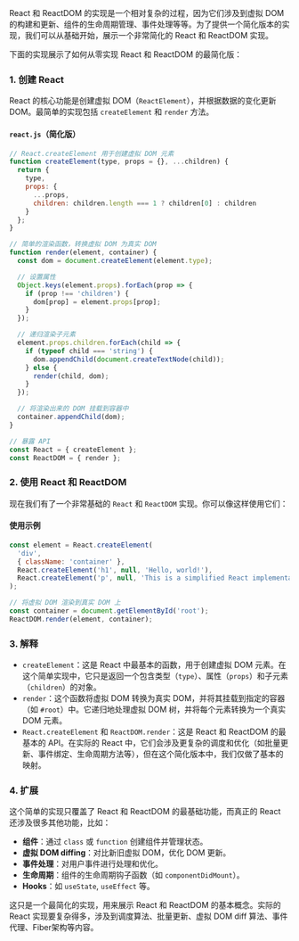React 和 ReactDOM 的实现是一个相对复杂的过程，因为它们涉及到虚拟 DOM 的构建和更新、组件的生命周期管理、事件处理等等。为了提供一个简化版本的实现，我们可以从基础开始，展示一个非常简化的 React 和 ReactDOM 实现。

下面的实现展示了如何从零实现 React 和 ReactDOM 的最简化版：

### 1. 创建 React

React 的核心功能是创建虚拟 DOM（`ReactElement`），并根据数据的变化更新 DOM。最简单的实现包括 `createElement` 和 `render` 方法。

#### `react.js`（简化版）

```javascript
// React.createElement 用于创建虚拟 DOM 元素
function createElement(type, props = {}, ...children) {
  return {
    type,
    props: {
      ...props,
      children: children.length === 1 ? children[0] : children
    }
  };
}

// 简单的渲染函数，转换虚拟 DOM 为真实 DOM
function render(element, container) {
  const dom = document.createElement(element.type);

  // 设置属性
  Object.keys(element.props).forEach(prop => {
    if (prop !== 'children') {
      dom[prop] = element.props[prop];
    }
  });

  // 递归渲染子元素
  element.props.children.forEach(child => {
    if (typeof child === 'string') {
      dom.appendChild(document.createTextNode(child));
    } else {
      render(child, dom);
    }
  });

  // 将渲染出来的 DOM 挂载到容器中
  container.appendChild(dom);
}

// 暴露 API
const React = { createElement };
const ReactDOM = { render };
```

### 2. 使用 React 和 ReactDOM

现在我们有了一个非常基础的 `React` 和 `ReactDOM` 实现。你可以像这样使用它们：

#### 使用示例

```javascript
const element = React.createElement(
  'div', 
  { className: 'container' },
  React.createElement('h1', null, 'Hello, world!'),
  React.createElement('p', null, 'This is a simplified React implementation.')
);

// 将虚拟 DOM 渲染到真实 DOM 上
const container = document.getElementById('root');
ReactDOM.render(element, container);
```

### 3. 解释

- `createElement`：这是 React 中最基本的函数，用于创建虚拟 DOM 元素。在这个简单实现中，它只是返回一个包含类型（`type`）、属性（`props`）和子元素（`children`）的对象。
- `render`：这个函数将虚拟 DOM 转换为真实 DOM，并将其挂载到指定的容器（如 `#root`）中。它递归地处理虚拟 DOM 树，并将每个元素转换为一个真实 DOM 元素。
- `React.createElement` 和 `ReactDOM.render`：这是 React 和 ReactDOM 的最基本的 API。在实际的 React 中，它们会涉及更复杂的调度和优化（如批量更新、事件绑定、生命周期方法等），但在这个简化版本中，我们仅做了基本的映射。

### 4. 扩展

这个简单的实现只覆盖了 React 和 ReactDOM 的最基础功能，而真正的 React 还涉及很多其他功能，比如：

- **组件**：通过 `class` 或 `function` 创建组件并管理状态。
- **虚拟 DOM diffing**：对比新旧虚拟 DOM，优化 DOM 更新。
- **事件处理**：对用户事件进行处理和优化。
- **生命周期**：组件的生命周期钩子函数（如 `componentDidMount`）。
- **Hooks**：如 `useState`, `useEffect` 等。

这只是一个最简化的实现，用来展示 React 和 ReactDOM 的基本概念。实际的 React 实现要复杂得多，涉及到调度算法、批量更新、虚拟 DOM diff 算法、事件代理、Fiber架构等内容。